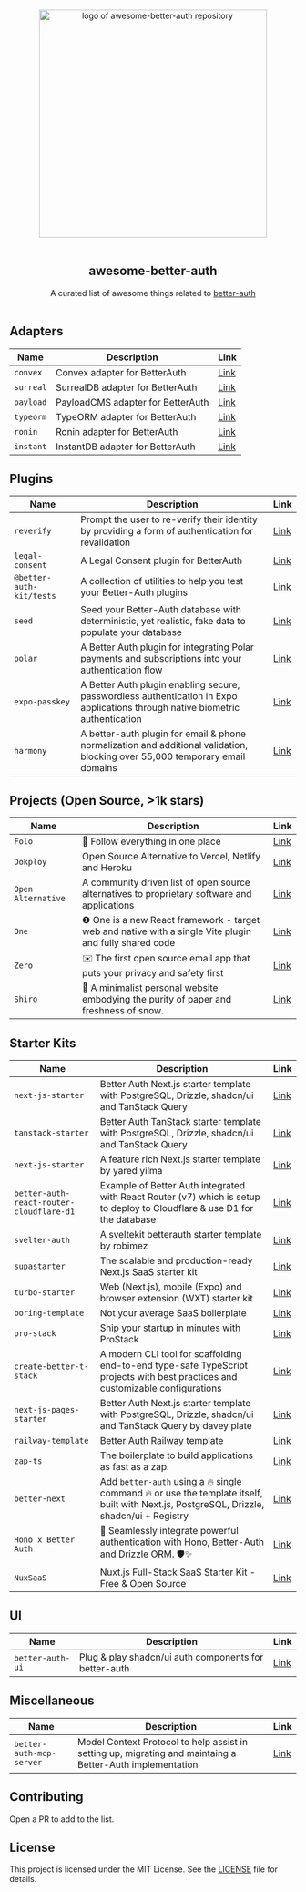 <p align="center">
  <br>
  <img width="400" src="./assets/logo.svg" alt="logo of awesome-better-auth repository">
  <br>
  <br>
</p>

<h2 align='center'>awesome-better-auth</h2>

<p align='center'>
A curated list of awesome things related to <a href='https://github.com/better-auth/better-auth' target="_blank">better-auth</a>
<br><br>

## Adapters

| Name | Description | Link |
|------|-------------|------|
| `convex` | Convex adapter for BetterAuth | [Link](https://www.better-auth-kit.com/docs/adapters/convex) |
| `surreal` | SurrealDB adapter for BetterAuth | [Link](https://github.com/oskar-gmerek/surreal-better-auth/) |
| `payload` | PayloadCMS adapter for BetterAuth | [Link](https://github.com/ForrestDevs/payload-better-auth/tree/main/packages/better-auth-db-adapter) |
| `typeorm` | TypeORM adapter for BetterAuth | [Link](https://github.com/Zastinian/better-auth-typeorm) |
| `ronin` | Ronin adapter for BetterAuth | [Link](https://github.com/ronin-co/better-auth) |
| `instant` | InstantDB adapter for BetterAuth | [Link](https://github.com/daveyplate/better-auth-instantdb) |

## Plugins

| Name | Description | Link |
|------|-------------|------|
| `reverify` | Prompt the user to re-verify their identity by providing a form of authentication for revalidation | [Link](https://www.better-auth-kit.com/docs/plugins/reverify) |
| `legal-consent` | A Legal Consent plugin for BetterAuth | [Link](https://www.better-auth-kit.com/docs/plugins/legal-consent) |
| `@better-auth-kit/tests` | A collection of utilities to help you test your Better-Auth plugins | [Link](https://www.better-auth-kit.com/docs/libraries/tests) |
| `seed` | Seed your Better-Auth database with deterministic, yet realistic, fake data to populate your database | [Link](https://www.better-auth-kit.com/docs/cli/seed) |
| `polar` | A Better Auth plugin for integrating Polar payments and subscriptions into your authentication flow | [Link](https://docs.polar.sh/integrate/sdk/adapters/better-auth) |
| `expo-passkey` | A Better Auth plugin enabling secure, passwordless authentication in Expo applications through native biometric authentication | [Link](https://github.com/iosazee/expo-passkey) |
| `harmony` | A better-auth plugin for email & phone normalization and additional validation, blocking over 55,000 temporary email domains | [Link](https://github.com/GeKorm/better-auth-harmony) |

## Projects (Open Source, >1k stars)

| Name | Description | Link |
|------|-------------|------|
| `Folo` | 🧡 Follow everything in one place | [Link](https://github.com/RSSNext/Folo) |
| `Dokploy` | Open Source Alternative to Vercel, Netlify and Heroku | [Link](https://github.com/Dokploy/dokploy) |
| `Open Alternative` | A community driven list of open source alternatives to proprietary software and applications | [Link](https://github.com/piotrkulpinski/openalternative) |
| `One` | ❶ One is a new React framework - target web and native with a single Vite plugin and fully shared code | [Link](https://github.com/onejs/one) |
| `Zero` | ✉️ The first open source email app that puts your privacy and safety first| [Link](https://github.com/Mail-0/Zero) |
| `Shiro` | 📜 A minimalist personal website embodying the purity of paper and freshness of snow.| [Link](https://github.com/Innei/Shiro) |

## Starter Kits

| Name | Description | Link |
|------|-------------|------|
| `next-js-starter` | Better Auth Next.js starter template with PostgreSQL, Drizzle, shadcn/ui and TanStack Query | [Link](https://github.com/daveyplate/better-auth-nextjs-starter) |
| `tanstack-starter` | Better Auth TanStack starter template with PostgreSQL, Drizzle, shadcn/ui and TanStack Query | [Link](https://github.com/daveyplate/better-auth-tanstack-starter) |
| `next-js-starter` | A feature rich Next.js starter template by yared yilma | [Link](https://github.com/yaredow/next-starter) |
| `better-auth-react-router-cloudflare-d1` | Example of Better Auth integrated with React Router (v7) which is setup to deploy to Cloudflare & use D1 for the database | [Link](https://github.com/matthewlynch/better-auth-react-router-cloudflare-d1) |
| `svelter-auth` | A sveltekit betterauth starter template by robimez | [Link](https://github.com/robimez/svelter-auth) |
| `supastarter` | The scalable and production-ready Next.js SaaS starter kit | [Link](https://supastarter.dev/) |
| `turbo-starter` | Web (Next.js), mobile (Expo) and browser extension (WXT) starter kit | [Link](https://turbostarter.dev) |
| `boring-template` | Not your average SaaS boilerplate | [Link](https://www.boringtemplate.com/) |
| `pro-stack` | Ship your startup in minutes with ProStack| [Link](https://prostack.cc/) |
| `create-better-t-stack` | A modern CLI tool for scaffolding end-to-end type-safe TypeScript projects with best practices and customizable configurations | [Link](https://github.com/better-t-stack/create-better-t-stack) |
| `next-js-pages-starter` | Better Auth Next.js starter template with PostgreSQL, Drizzle, shadcn/ui and TanStack Query by davey plate | [Link](https://github.com/daveyplate/better-auth-nextjs-pages-starter) |
| `railway-template` | Better Auth Railway template | [Link](https://railway.com/template/VOQsdL) |
| `zap-ts` | The boilerplate to build applications as fast as a zap. | [Link](https://zap-ts.alexandretrotel.org) |
| `better-next` | Add `better-auth` using a 🔥 single command 🔥 or use the template itself, built with Next.js, PostgreSQL, Drizzle, shadcn/ui + Registry | [Link](https://github.com/nrjdalal/better-next) |
| `Hono x Better Auth` | 🚀 Seamlessly integrate powerful authentication with Hono, Better-Auth and Drizzle ORM. 🛡️✨ | [Link](https://github.com/LovelessCodes/hono-better-auth) |
| `NuxSaaS` | Nuxt.js Full-Stack SaaS Starter Kit - Free & Open Source | [Link](https://nuxsaas.com/) |

## UI

| Name | Description | Link |
|------|-------------|------|
| `better-auth-ui` | Plug & play shadcn/ui auth components for better-auth | [Link](https://github.com/daveyplate/better-auth-ui) |

## Miscellaneous

| Name | Description | Link |
|------|-------------|------|
| `better-auth-mcp-server` | Model Context Protocol to help assist in setting up, migrating and maintaing a Better-Auth implementation | [Link](https://github.com/nahmanmate/better-auth-mcp-server) |

## Contributing

Open a PR to add to the list.

## License

This project is licensed under the MIT License. See the [LICENSE](LICENSE) file for details.

